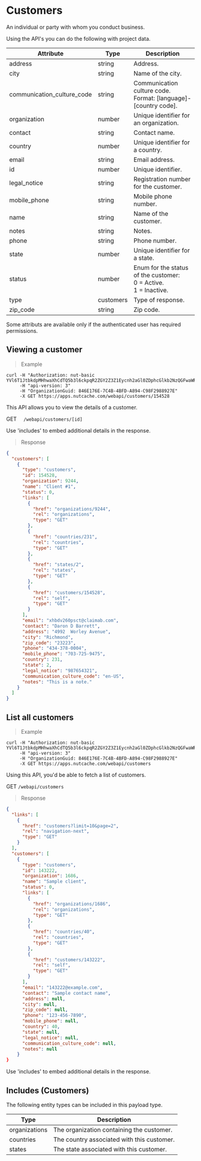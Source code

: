 # Customers

An individual or party with whom you conduct business.

Using the API's you can do the following with project data.

| Attribute                  | Type      | Description                                                              |
|----------------------------|-----------|--------------------------------------------------------------------------|
| address                    | string    | Address.                                                                 |
| city                       | string    | Name of the city.                                                        |
| communication_culture_code | string    | Communication culture code. </br>Format: [language]-[country code].      |
| organization               | number    | Unique identifier for an organization.                                   |
| contact                    | string    | Contact name.                                                            |
| country                    | number    | Unique identifier for a country.                                         |
| email                      | string    | Email address.                                                           |
| id                         | number    | Unique identifier.                                                       |
| legal_notice               | string    | Registration number for the customer.                                    |
| mobile_phone               | string    | Mobile phone number.                                                     |
| name                       | string    | Name of the customer.                                                    |
| notes                      | string    | Notes.                                                                   |
| phone                      | string    | Phone number.                                                            |
| state                      | number    | Unique identifier for a state.                                           |
| status                     | number    | Enum for the status of the customer: </br>0 = Active. </br>1 = Inactive. |
| type                       | customers | Type of response.                                                        |
| zip_code                   | string    | Zip code.                                                                |

<aside class="notice">
Some attributs are available only if the authenticated user has required permissions.
</aside> 

## Viewing a customer

>Example

```shell
curl -H "Authorization: nut-basic YVl6T1JtbkdpMHhwaXhCdTQ5b3l6ckpqR2ZGY2Z3Z1Eycnh2aGl0ZDphcGlkb2NzQGFwaWRvY3MuY29tOnBhc3N3b3Jk" 
     -H "api-version: 3" 
	 -H "OrganizationGuid: 846E176E-7C4B-4BFD-A894-C98F2988927E" 
	 -X GET https://apps.nutcache.com/webapi/customers/154528
```

This API allows you to view the details of a customer.

<span class="http-method http-get">GET</span> `  /webapi/customers/[id]`

<aside class="notice">
Use 'includes' to embed additional details in the response.
</aside>

>Response

```json
{
  "customers": [
    {
      "type": "customers",
      "id": 154528,
      "organization": 9244,
      "name": "Client #1",
      "status": 0,
      "links": [
        {
          "href": "organizations/9244",
          "rel": "organizations",
          "type": "GET"
        },
        {
          "href": "countries/231",
          "rel": "countries",
          "type": "GET"
        },
        {
          "href": "states/2",
          "rel": "states",
          "type": "GET"
        },
        {
          "href": "customers/154528",
          "rel": "self",
          "type": "GET"
        }
      ],
      "email": "xhbdv260psct@claimab.com",
      "contact": "Daron D Barrett",
      "address": "4992  Worley Avenue",
      "city": "Richmond",
      "zip_code": "23223",
      "phone": "434-378-0004",
      "mobile_phone": "703-725-9475",
      "country": 231,
      "state": 2,
      "legal_notice": "987654321",
      "communication_culture_code": "en-US",
      "notes": "This is a note."
    }
  ]
}
```

## List all customers

>Example

```shell
curl -H "Authorization: nut-basic YVl6T1JtbkdpMHhwaXhCdTQ5b3l6ckpqR2ZGY2Z3Z1Eycnh2aGl0ZDphcGlkb2NzQGFwaWRvY3MuY29tOnBhc3N3b3Jk" 
     -H "api-version: 3" 
	 -H "OrganizationGuid: 846E176E-7C4B-4BFD-A894-C98F2988927E" 
	 -X GET https://apps.nutcache.com/webapi/customers
```

Using this API, you'd be able to fetch a list of customers.

<span class="http-method http-get">GET</span> `/webapi/customers`

>Response

```json
{
  "links": [
    {
      "href": "customers?limit=10&page=2",
      "rel": "navigation-next",
      "type": "GET"
    }
  ],
  "customers": [
    {
      "type": "customers",
      "id": 143222,
      "organization": 1686,
      "name": "Sample client",
      "status": 0,
      "links": [
        {
          "href": "organizations/1686",
          "rel": "organizations",
          "type": "GET"
        },
        {
          "href": "countries/40",
          "rel": "countries",
          "type": "GET"
        },
        {
          "href": "customers/143222",
          "rel": "self",
          "type": "GET"
        }
      ],
      "email": "143222@example.com",
      "contact": "Sample contact name",
      "address": null,
      "city": null,
      "zip_code": null,
      "phone": "123-456-7890",
      "mobile_phone": null,
      "country": 40,
      "state": null,
      "legal_notice": null,
      "communication_culture_code": null,
      "notes": null
    }
}
```

<aside class="notice">
Use 'includes' to embed additional details in the response.
</aside>

## Includes (Customers)

The following entity types can be included in this payload type.

| Type          | Description                                |
|---------------|--------------------------------------------|
| organizations | The organization containing the customer.  |
| countries     | The country associated with this customer. |
| states        | The state associated with this customer.   |
